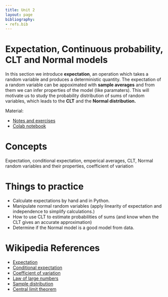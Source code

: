 ```yaml
---
title: Unit 2
layout: page
bibliography:
- refs.bib
---
```


# Expectation, Continuous probability, CLT and Normal models

In this section we introduce **expectation**, an operation which takes a random variable and produces a deterministic quantity. The expectation of a random variable can be appoximated with **sample averages** and from them we can infer properties of the model (like paramaters). This will motivate us to study the probability distribution of sums of random variables, which leads to the **CLT** and the **Normal distribution.** 


Material: 
- [Notes and exercises](/public/latex_notes/unit2/unit2.pdf)
- [Colab notebook](https://colab.research.google.com/drive/1k3oTeSMmCrrNZ2z4P3EDGyzZONJAl1ZI?usp=sharing)

# Concepts

Expectation, conditional expectation, emperical averages, CLT, Normal random variables and their properties, coefficient of variation

# Things to practice

- Calculate expectations by hand and in Python. 
- Manipulate normal random variables  (apply linearity of expectation and independence to simplify calculations.)
- How to use CLT to estimate probabilities of sums (and know when the CLT gives an accurate approximation)
- Determine if the Normal model is a good model from data. 

# Wikipedia References

- [Expectation](https://en.wikipedia.org/wiki/Expected_value)
- [Conditional expectation](https://en.wikipedia.org/wiki/Conditional_expectation)
- [Coefficient of variation](https://en.wikipedia.org/wiki/Coefficient_of_variation)
- [Law of large numbers](https://en.wikipedia.org/wiki/Law_of_large_numbers)
- [Sample distribution](https://en.wikipedia.org/wiki/Sampling_distribution)
- [Central limit theorem](https://en.wikipedia.org/wiki/Central_limit_theorem)